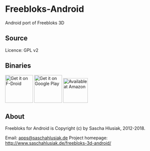 Freebloks-Android
=================

Android port of Freebloks 3D


Source
------

Licence: GPL v2


Binaries
--------

<a href="https://f-droid.org/repository/browse/?fdid=de.saschahlusiak.freebloks" target="_blank">
<img src="https://f-droid.org/badge/get-it-on.png" alt="Get it on F-Droid" height="90"/></a>
<a href="https://play.google.com/store/apps/details?id=de.saschahlusiak.freebloks" target="_blank">
<img src="https://play.google.com/intl/en_us/badges/images/generic/en-play-badge.png" alt="Get it on Google Play" height="90"/></a>
<a href="http://www.amazon.com/Sascha-Hlusiak-Freebloks-3D/dp/B00CY8CLU8" target="_blank">
<img src="https://images-na.ssl-images-amazon.com/images/G/01/mobile-apps/devportal2/res/images/amazon-underground-app-us-black.png" alt="Available at Amazon" height="80"/></a>


About
-----

Freebloks for Android is Copyright (c) by Sascha Hlusiak, 2012-2018.

Email: apps@saschahlusiak.de
Project homepage: http://www.saschahlusiak.de/freebloks-3d-android/



